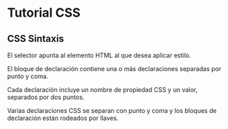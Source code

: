 # Tutorial CSS

## CSS Sintaxis

El selector apunta al elemento HTML al que desea aplicar estilo.

El bloque de declaración contiene una o más declaraciones separadas por punto y coma.

Cada declaración incluye un nombre de propiedad CSS y un valor, separados por dos puntos.

Varias declaraciones CSS se separan con punto y coma y los bloques de declaración están rodeados por llaves.



